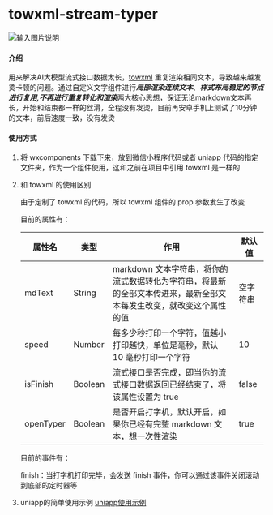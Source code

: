 # towxml-stream-typer

![输入图片说明](towxml_typer.gif)

#### 介绍
用来解决AI大模型流式接口数据太长，[towxml](https://github.com/sbfkcel/towxml) 重复渲染相同文本，导致越来越发烫卡顿的问题。通过自定义文字组件进行***局部渲染连续文本***、***样式布局稳定的节点进行复用,不再进行重复转化和渲染***两大核心思想，保证无论markdown文本再长，开始和结束都一样的丝滑，全程没有发烫，目前再安卓手机上测试了10分钟的文本，前后速度一致，没有发烫

#### 使用方式
1. 将 wxcomponents 下载下来，放到微信小程序代码或者 uniapp 代码的指定文件夹，作为一个组件使用，这和之前在项目中引用 towxml 是一样的
2. 和 towxml 的使用区别
  
    由于定制了 towxml 的代码，所以 towxml 组件的 prop 参数发生了改变
    
    目前的属性有：
    
    | 属性名      | 类型      | 作用                                                         | 默认值 |
    |-------------|-----------|--------------------------------------------------------------|-------|
    | mdText      | String    | markdown 文本字符串，将你的流式数据转化为字符串，将最新的全部文本传进来，最新全部文本每发生改变，就改变这个属性的值 |空字符串|
    | speed       | Number    | 每多少秒打印一个字符，值越小打印越快，单位是毫秒，默认 10 毫秒打印一个字符 |10|
    | isFinish    | Boolean   | 流式接口是否完成，即当你的流式接口数据返回已经结束了，将该属性设置为 true |false|
    | openTyper   | Boolean   | 是否开启打字机，默认开启，如果你已经有完整 markdown 文本，想一次性渲染 |true|

    目前的事件有：
    
    finish：当打字机打印完毕，会发送 finish 事件，你可以通过该事件关闭滚动到底部的定时器等
    
3. uniapp的简单使用示例
[uniapp使用示例](https://gitee.com/zhou-xuxiang/towxml-steam-typer-uniapp-example)
